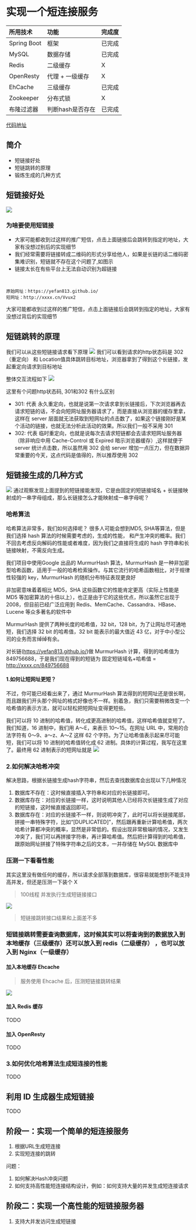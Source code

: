 # 实现一个短连接服务


| 所用技术     | 功能            | 完成度 |
|:------------|:---------------|:------|
| Spring Boot | 框架            | 已完成 |
| MySQL       | 数据存储        | 已完成 |
| Redis       | 二级缓存        | X      |
| OpenResty   | 代理 + 一级缓存  | X     |
| EhCache     | 三级缓存        | 已完成 |
| Zookeeper   | 分布式锁        | X      |
| 布隆过滤器   | 判断hash是否存在 | 已完成 |

[代码地址](https://github.com/yefan813/short-url.git)

## 简介
- 短链接好处
- 短链跳转的原理
- 锻炼生成的几种方式

## 短链接好处
![](https://img2018.cnblogs.com/blog/725429/201911/725429-20191109192512207-1372819004.png)

### 为啥要使用短链接
- 大家可能都收到过这样的推广短信，点击上面链接后会跳转到指定的地址，大家有没想过别后的实现细节
- 我们经常需要将链接转成二维码的形式分享给他人，如果是长链的话二维码密集难识别，短链就不存在这个问题了,如图示
- 链接太长在有些平台上无法自动识别为超链接

```


原始网址：https://yefan813.github.io/
短网址：http://xxxx.cn/Vvux2
```

大家可能都收到过这样的推广短信，点击上面链接后会跳转到指定的地址，大家有没想过背后的实现细节

## 短链跳转的原理
 我们可以从这些短链接请求看下原理
![](http://test-pic-yefan.oss-cn-beijing.aliyuncs.com/2020-03-23-103507.png)
我们可以看到请求的http状态码是 302（重定向） 和 Location值具体跳转目标地址，浏览器拿到了得到这个长链接，发起重定向请求到目标地址

整体交互流程如下
![](http://test-pic-yefan.oss-cn-beijing.aliyuncs.com/2020-03-23-103324.png)

这里有个问题http状态码, 301和302 有什么区别

- 301: 代表 永久重定向，也就是说第一次请求拿到长链接后，下次浏览器再去请求短链的话，不会向短网址服务器请求了，而是直接从浏览器的缓存里拿，这样在 server 层面就无法获取到短网址的点击数了，如果这个链接刚好是某个活动的链接，也就无法分析此活动的效果。所以我们一般不采用 301
- 302: 代表 临时重定向，也就是说每次去请求短链都会去请求短网址服务器（除非响应中用 Cache-Control 或 Expired 暗示浏览器缓存）,这样就便于 server 统计点击数，所以虽然用 302 会给 server 增加一点压力，但在数据异常重要的今天，这点代码是值得的，所以推荐使用 302


## 短链接生成的几种方式
![](https://mmbiz.qpic.cn/mmbiz_png/OyweysCSeLUfZAfjEBvhtLG8agdgGG77YI1YKHq1WXqCbAfOTOjp0ESKRiabmSByVJgEgJRrkoJHhg7TeX48NWw/640?wx_fmt=png&tp=webp&wxfrom=5&wx_lazy=1&wx_co=1)
通过观察发现上面提到的短链接能发现，它是由固定的短链接域名 + 长链接映射成的一串字母组成，那么长链接怎么才能映射成一串字母呢？

### 哈希算法

  哈希算法非常多，我们如何选择呢？ 很多人可能会想到MD5, SHA等算法，但是我们选择 hash 算法的时候需要考虑的，生成的性能，
和产生冲突的概率。我们不回去考虑反向解码的性能或者难度，因为我们之直接将生成的 hash 字符串和长链接映射，不需反向生成。

  我们项目中使用Google 出品的 MurmurHash 算法，MurmurHash 是一种非加密型哈希函数，适用于一般的哈希检索操作。与其它流行的哈希函数相比，对于规律性较强的 key，MurmurHash 的随机分布特征表现更良好

  非加密意味着着相比 MD5，SHA 这些函数它的性能肯定更高（实际上性能是 MD5 等加密算法的十倍以上），也正是由于它的这些优点，所以虽然它出现于 2008，但目前已经广泛应用到 Redis、MemCache、Cassandra、HBase、Lucene 等众多著名的软件中

  MurmurHash 提供了两种长度的哈希值，32 bit，128 bit，为了让网址尽可通地短，我们选择 32 bit 的哈希值，32 bit 能表示的最大值近 43 亿，对于中小型公司的业务而言绰绰有余。

  对长链(https://yefan813.github.io/)做 MurmurHash 计算，得到的哈希值为 849756688，于是我们现在得到的短链为 固定短链域名+哈希值 = http://xxxx.cn/849756688

#### 1.如何让短网址更短？
  不过，你可能已经看出来了，通过 MurmurHash 算法得到的短网址还是很长啊，而且跟我们开头那个网址的格式好像也不一样。别着急，我们只需要稍微改变一个哈希值的表示方法，就可以轻松把短网址变得更短些。

  我们可以将 10 进制的哈希值，转化成更高进制的哈希值，这样哈希值就变短了。我们知道，16 进制中，我们用 A～E，来表示 10～15。在网址 URL 中，常用的合法字符有 0～9、a～z、A～Z 这样 62 个字符。为了让哈希值表示起来尽可能短，我们可以将 10 进制的哈希值转化成 62 进制。具体的计算过程，我写在这里了。最终用 62 进制表示的短网址就是
  ![](https://static001.geekbang.org/resource/image/15/f8/15e486a7db8d56a7b1c5ecf873b477f8.jpg)

### 2.如何解决哈希冲突
  解决思路，根据长链接生成hash字符串，然后去查找数据库会出现以下几种情况

1. 数据库不存在：这时候直接插入字符串和对应的长链接即可。
2. 数据库存在：对应的长链接一样，这时说明其他人已经将次长链接生成了对应的短链接，这时候直接返回即可。
3. 数据库存在：对应的长链接不一样，则说明冲突了，此时可以将长链接尾部，拼接一串特殊字符，比如“\[DUPLICATED\]”，然后跟再重新计算哈希值，两次哈希计算都冲突的概率，显然是非常低的。假设出现非常极端的情况，又发生冲突了，我们可以再拼接字符串，再计算哈希值。然后把计算得到的哈希值，跟原始网址拼接了特殊字符串之后的文本，一并存储在 MySQL 数据库中


### 压测一下看看性能
其实这里没有做任何的缓存，所以请求全部落到数据库，很容易就能想到不能支持高并发，但还是压测一下装个 X
> 100线程 并发执行生成短链接接口

![](http://test-pic-yefan.oss-cn-beijing.aliyuncs.com/2020-03-23-134741.png)

> 短链接跳转接口结果和上面差不多


### 短链接跳转需要查询数据库，这时候其实可以将查询到的数据放入到本地缓存（三级缓存）还可以放入到 redis（二级缓存） ，也可以放入到 Nginx（一级缓存）
#### 加入本地缓存 Ehcache
> 服务使用 Ehcache 后，压测短链接跳转结果

![](http://test-pic-yefan.oss-cn-beijing.aliyuncs.com/2020-03-23-164034.png)

#### 加入 Redis 缓存
TODO

#### 加入 OpenResty
TODO


### 3.如何优化哈希算法生成短连接的性能
TODO

## 利用 ID 生成器生成短链接
TODO

## 阶段一：实现一个简单的短连接服务
1. 根据URL生成短连接
2. 实现短连接的跳转

问题：
1. 如何解决Hash冲突问题
2. 如何支持高性能短连接结构设计，例如：如何支持大量的并发生成短连接请求


## 阶段二：实现一个高性能的短链接服务器
1. 支持大并发访问生成短链接